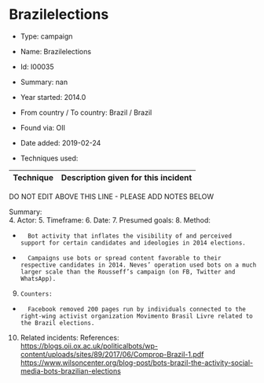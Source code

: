 # Brazilelections

* Type: campaign

* Name: Brazilelections

* Id: I00035

* Summary: nan

* Year started: 2014.0

* From country / To country: Brazil / Brazil

* Found via: OII

* Date added: 2019-02-24

* Techniques used: 

| Technique | Description given for this incident |
| --------- | ------------------------- |

DO NOT EDIT ABOVE THIS LINE - PLEASE ADD NOTES BELOW

Summary:  
4.     Actor: 
5.     Timeframe: 
6.     Date: 
7.     Presumed goals: 
8.     Method:
-       Bot activity that inflates the visibility of and perceived support for certain candidates and ideologies in 2014 elections.
-       Campaigns use bots or spread content favorable to their respective candidates in 2014. Neves’ operation used bots on a much larger scale than the Rousseff’s campaign (on FB, Twitter and WhatsApp).
9.     Counters:
-       Facebook removed 200 pages run by individuals connected to the right-wing activist organization Movimento Brasil Livre related to the Brazil elections.
10.  Related incidents: 
References:
https://blogs.oii.ox.ac.uk/politicalbots/wp-content/uploads/sites/89/2017/06/Comprop-Brazil-1.pdf
https://www.wilsoncenter.org/blog-post/bots-brazil-the-activity-social-media-bots-brazilian-elections
 

